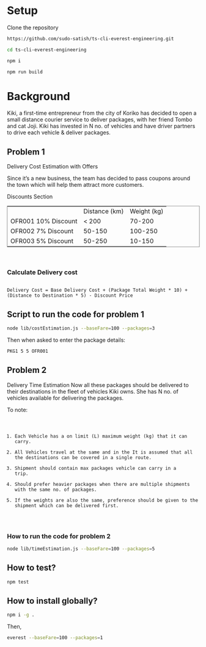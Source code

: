 # Setup
Clone the repository
```bash
https://github.com/sudo-satish/ts-cli-everest-engineering.git
```
```bash
cd ts-cli-everest-engineering
```
```bash
npm i
```
```bash
npm run build
```

# Background

Kiki, a first-time entrepreneur from the city of Koriko has decided to open a small distance courier service to deliver packages, with her friend Tombo and cat Joji. Kiki has invested in N no. of vehicles and have driver partners to drive each vehicle & deliver packages.


## Problem 1

Delivery Cost Estimation with Offers

Since it’s a new business, the team has decided to pass coupons
around the town which will help them attract more customers.

Discounts Section
<table style="border:0.5px solid gray">
<th>
<td>Distance (km)</td>
<td>Weight (kg)</td>
</th>
<tr>
<td>
OFR001
10% Discount
</td>
<td>< 200</td>
<td>70-200</td>
</tr>

<tr>
<td>
OFR002
7% Discount
</td>
<td>50-150</td>
<td>100-250</td>
</tr>

<tr>
<td>
OFR003
5% Discount
</td>
<td>50-250</td>
<td>10-150</td>
</tr>


</table>

<br>

### Calculate Delivery cost

<code>
Delivery Cost = Base Delivery Cost + (Package Total Weight * 10) +
(Distance to Destination * 5) - Discount Price
</code>

## Script to run the code for problem 1
```bash
node lib/costEstimation.js --baseFare=100 --packages=3
```

Then when asked to enter the package details:
```bash
PKG1 5 5 OFR001
```

## Problem 2

Delivery Time Estimation
Now all these packages should be delivered to their destinations in
the fleet of vehicles Kiki owns. She has N no. of vehicles available for
delivering the packages.

To note: 
<code>
1. Each Vehicle has a on limit (L) maximum weight (kg) that it can carry.
2. All Vehicles travel at the same and in the It is assumed that all the destinations can be covered in a single route.
3. Shipment should contain max packages vehicle can carry in a trip.
4. Should prefer heavier packages when there are multiple shipments with the same no. of packages.
5. If the weights are also the same, preference should be given to the shipment which can be delivered first.
</code>


### How to run the code for problem 2
```bash
node lib/timeEstimation.js --baseFare=100 --packages=5
```

## How to test?
```bash
npm test
```

## How to install globally?
```bash
npm i -g .
```

Then,
```bash
everest --baseFare=100 --packages=1
```